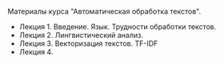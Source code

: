 Материалы курса "Автоматическая обработка текстов".

- Лекция 1. Введение. Язык. Трудности обработки текстов. 
- Лекция 2. Лингвистический анализ. 
- Лекция 3. Векторизация текстов. TF-IDF
- Лекция 4.
